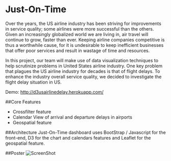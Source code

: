 # Just-On-Time

Over the years, the US airline industry has been striving for improvements in service quality; some airlines were more successful than the others. Given an increasingly globalized world we are living in, air travel will continue to grow, faster than ever. Keeping airline companies competitive is thus a worthwhile cause, for it is undesirable to keep inefficient businesses that offer poor services and result in wastage of time and resources.

In this project, our team will make use of data visualization techniques to help scrutinize problems in United States airline industry. One key problem that plagues the US airline industry for decades is that of flight delays. To enhance the industry overall service quality, we decided to investigate the flight delay situation in US.

Demo: http://d3usairlinedelay.herokuapp.com/

##Core Features 
- Crossfilter feature
- Calendar View of arrival and departure delays in airports
- Geospatial feature

##Architecture
Just-On-Time dashboard uses BootStrap / Javascript for the front-end, D3 for the chart and calendars features and Leaflet for the geospatial feature.

##Poster
![ScreenShot](/Just-On-Time_Poster.jpg)
